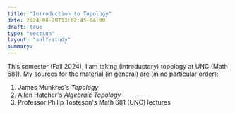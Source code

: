 ```yaml
---
title: "Introduction to Topology"
date: 2024-08-20T13:02:45-04:00
draft: true
type: "section"
layout: "self-study"
summary: 
---
```


This semester (Fall 2024), I am taking (introductory) topology at UNC (Math 681).
My sources for the material (in general) are (in no particular order):
1. James Munkres's _Topology_
2. Allen Hatcher's _Algebraic Topology_
3. Professor Philip Tosteson's Math 681 (UNC) lectures
